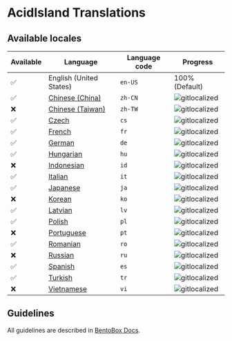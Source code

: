 # AcidIsland Translations

## Available locales

| Available | Language | Language code | Progress |
| --- | ---------- | --- | ----------- |
| ✅ | English (United States) | `en-US` | 100% (Default) |
| ✅ | [Chinese (China)](https://gitlocalize.com/repo/2854/zh-CN/src/main/resources/locales) | `zh-CN` | ![gitlocalized](https://gitlocalize.com/repo/2854/zh-CN//badge.svg) |
| ❌ | [Chinese (Taiwan)](https://gitlocalize.com/repo/2854/zh-TW/src/main/resources/locales) | `zh-TW` | ![gitlocalized](https://gitlocalize.com/repo/2854/zh-TW//badge.svg) |
| ✅ | [Czech](https://gitlocalize.com/repo/2854/cs/src/main/resources/locales) | `cs` | ![gitlocalized](https://gitlocalize.com/repo/2854/cs/badge.svg) |
| ✅ | [French](https://gitlocalize.com/repo/2854/fr/src/main/resources/locales) | `fr` | ![gitlocalized](https://gitlocalize.com/repo/2854/fr/badge.svg) |
| ✅ | [German](https://gitlocalize.com/repo/2854/de/src/main/resources/locales) | `de` | ![gitlocalized](https://gitlocalize.com/repo/2854/de/badge.svg) |
| ✅ | [Hungarian](https://gitlocalize.com/repo/2854/hu/src/main/resources/locales) | `hu` | ![gitlocalized](https://gitlocalize.com/repo/2854/hu/badge.svg) |
| ❌ | [Indonesian](https://gitlocalize.com/repo/2854/id/src/main/resources/locales) | `id` | ![gitlocalized](https://gitlocalize.com/repo/2854/id/badge.svg) |
| ✅ | [Italian](https://gitlocalize.com/repo/2854/it/src/main/resources/locales) | `it` | ![gitlocalized](https://gitlocalize.com/repo/2854/it/badge.svg) |
| ✅ | [Japanese](https://gitlocalize.com/repo/2854/ja/src/main/resources/locales) | `ja` | ![gitlocalized](https://gitlocalize.com/repo/2854/ja/badge.svg) |
| ❌ | [Korean](https://gitlocalize.com/repo/2854/ko/src/main/resources/locales) | `ko` | ![gitlocalized](https://gitlocalize.com/repo/2854/ko/badge.svg) |
| ✅ | [Latvian](https://gitlocalize.com/repo/2854/lv/src/main/resources/locales) | `lv` | ![gitlocalized](https://gitlocalize.com/repo/2854/lv/badge.svg) |
| ✅ | [Polish](https://gitlocalize.com/repo/2854/pl/src/main/resources/locales) | `pl` | ![gitlocalized](https://gitlocalize.com/repo/2854/pl/badge.svg) |
| ❌ | [Portuguese](https://gitlocalize.com/repo/2854/pt/src/main/resources/locales) | `pt` | ![gitlocalized](https://gitlocalize.com/repo/2854/pt/badge.svg) |
| ✅ | [Romanian](https://gitlocalize.com/repo/2854/ro/src/main/resources/locales) | `ro` | ![gitlocalized](https://gitlocalize.com/repo/2854/ro/badge.svg) |
| ❌ | [Russian](https://gitlocalize.com/repo/2854/ru/src/main/resources/locales) | `ru` | ![gitlocalized](https://gitlocalize.com/repo/2854/ru/badge.svg) |
| ✅ | [Spanish](https://gitlocalize.com/repo/2854/es/src/main/resources/locales) | `es` | ![gitlocalized](https://gitlocalize.com/repo/2854/es/badge.svg) |
| ✅ | [Turkish](https://gitlocalize.com/repo/2854/tr/src/main/resources/locales) | `tr` | ![gitlocalized](https://gitlocalize.com/repo/2854/tr/badge.svg) |
| ❌ | [Vietnamese](https://gitlocalize.com/repo/2854/vi/src/main/resources/locales) | `vi` | ![gitlocalized](https://gitlocalize.com/repo/2854/vi/badge.svg) |

## Guidelines
All guidelines are described in [BentoBox Docs](/BentoBox/Translate-BentoBox-and-addons#guidelines).